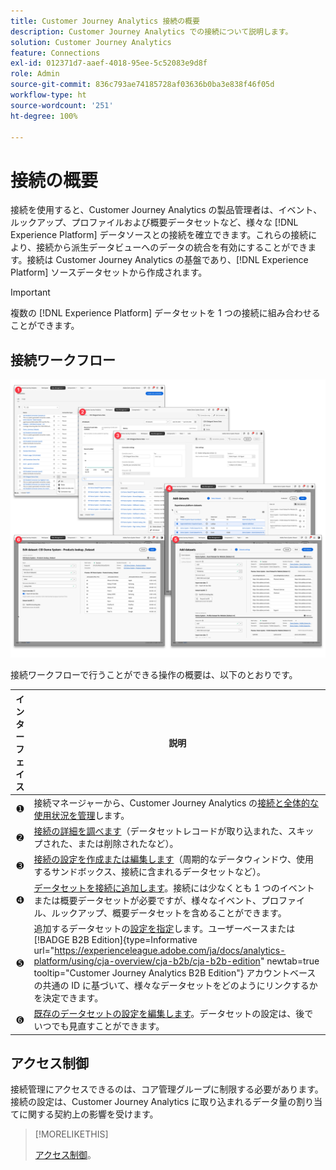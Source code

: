 ```yaml
---
title: Customer Journey Analytics 接続の概要
description: Customer Journey Analytics での接続について説明します。
solution: Customer Journey Analytics
feature: Connections
exl-id: 012371d7-aaef-4018-95ee-5c52083e9d8f
role: Admin
source-git-commit: 836c793ae74185728af03636b0ba3e838f46f05d
workflow-type: ht
source-wordcount: '251'
ht-degree: 100%

---
```


# 接続の概要

接続を使用すると、Customer Journey Analytics の製品管理者は、イベント、ルックアップ、プロファイルおよび概要データセットなど、様々な [!DNL  Experience Platform] データソースとの接続を確立できます。これらの接続により、接続から派生データビューへのデータの統合を有効にすることができます。接続は Customer Journey Analytics の基盤であり、[!DNL Experience Platform] ソースデータセットから作成されます。

>[!IMPORTANT]
>
>複数の [!DNL Experience Platform] データセットを 1 つの接続に組み合わせることができます。


## 接続ワークフロー

![接続ワークフロー](assets/connection-workflow.png)

<!-- Outdated interface 

>[!BEGINSHADEBOX]

See ![VideoCheckedOut](/help/assets/icons/VideoCheckedOut.svg) [Configuring connections](https://video.tv.adobe.com/v/35111/?quality=12&learn=on){target="_blank"} for a demo video.

>[!ENDSHADEBOX]

-->

接続ワークフローで行うことができる操作の概要は、以下のとおりです。

| インターフェイス | 説明 |
|:---:|---|
| ➊ | 接続マネージャーから、Customer Journey Analytics の[接続と全体的な使用状況を管理](manage-connections.md)します。 |
| ➋ | [接続の詳細を調べます](manage-connections.md#connection-details)（データセットレコードが取り込まれた、スキップされた、または削除されたなど）。 |
| ➌ | [接続の設定を作成または編集します](create-connection.md#create-or-edit-a-connection)（周期的なデータウィンドウ、使用するサンドボックス、接続に含まれるデータセットなど）。 |
| ➍ | [データセットを接続に追加します](create-connection.md#add-datasets)。接続には少なくとも 1 つのイベントまたは概要データセットが必要ですが、様々なイベント、プロファイル、ルックアップ、概要データセットを含めることができます。 |
| ➎ | 追加するデータセットの[設定を指定](create-connection.md#dataset-settings)します。ユーザーベースまたは [!BADGE B2B Edition]{type=Informative url="https://experienceleague.adobe.com/ja/docs/analytics-platform/using/cja-overview/cja-b2b/cja-b2b-edition" newtab=true tooltip="Customer Journey Analytics B2B Edition"} アカウントベースの共通の ID に基づいて、様々なデータセットをどのようにリンクするかを決定できます。 |
| ➏ | [既存のデータセットの設定を編集します](create-connection.md#edit-a-dataset)。データセットの設定は、後でいつでも見直すことができます。 |



## アクセス制御

接続管理にアクセスできるのは、コア管理グループに制限する必要があります。接続の設定は、Customer Journey Analytics に取り込まれるデータ量の割り当てに関する契約上の影響を受けます。

>[!MORELIKETHIS]
>
>[アクセス制御](/help/technotes/access-control.md)。

